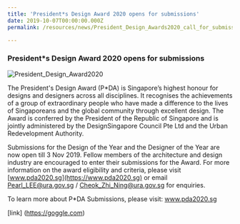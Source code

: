 ```yaml
---
title: 'President*s Design Award 2020 opens for submissions'
date: 2019-10-07T00:00:00.000Z
permalink: /resources/news/President_Design_Awards2020_call_for_submissions

---
```


### **President*s Design Award 2020 opens for submissions**

![President_Design_Award2020](/images/President_Design_Award2020.jpg)

The President's Design Award (P*DA) is Singapore’s highest honour for designs and designers across all disciplines.  It recognises the achievements of a group of extraordinary people who have made a difference to the lives of Singaporeans and the global community through excellent design.  The Award is conferred by the President of the Republic of Singapore and is jointly administered by the DesignSingapore Council Pte Ltd and the Urban Redevelopment Authority. 

Submissions for the Design of the Year and the Designer of the Year are now open till 3 Nov 2019.  Fellow members of the architecture and design industry are encouraged to enter their submissions for the Award.  For more information on the award eligibility and criteria, please visit [www.pda2020.sg](https://www.pda2020.sg) or email Pearl_LEE@ura.gov.sg / Cheok_Zhi_Ning@ura.gov.sg for enquiries.

To learn more about P*DA Submissions, please visit: www.pda2020.sg

[link] (https://goggle.com)

